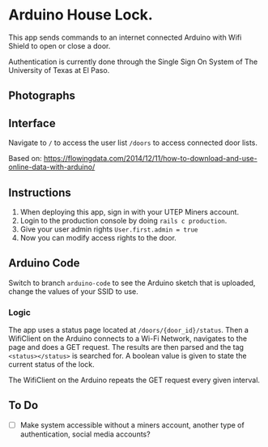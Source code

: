 # Arduino House Lock.

This app sends commands to an internet connected Arduino with Wifi Shield to open or close a door.

Authentication is currently done through the Single Sign On System of The University of Texas at El Paso.

## Photographs

## Interface

Navigate to `/` to access the user list
`/doors` to access connected door lists.


Based on:
https://flowingdata.com/2014/12/11/how-to-download-and-use-online-data-with-arduino/

## Instructions

1. When deploying this app, sign in with your UTEP Miners account.
2. Login to the production console by doing `rails c production`.
3. Give your user admin rights `User.first.admin = true`
4. Now you can modify access rights to the door.

## Arduino Code

Switch to branch `arduino-code` to see the Arduino sketch that is uploaded, change the values of your SSID to use.

### Logic

The app uses a status page located at `/doors/{door_id}/status`. Then a WifiClient on the Arduino connects to a Wi-Fi Network, navigates to the page and does a GET request. The results are then parsed and the tag `<status></status>` is searched for. A boolean value is given to state the current status of the lock. 

The WifiClient on the Arduino repeats the GET request every given interval.

## To Do

- [ ] Make system accessible without a miners account, another type of authentication, social media accounts?

